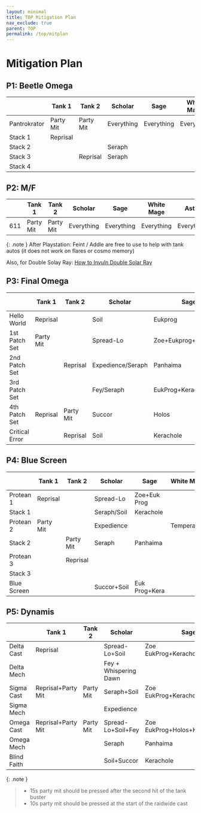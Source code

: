 ```yaml
---
layout: minimal
title: TOP Mitigation Plan
nav_exclude: true
parent: TOP
permalink: /top/mitplan
---
```


# Mitigation Plan

## P1: Beetle Omega

|              |Tank 1   |Tank 2   |Scholar          |Sage                 |White Mage|Astro                |Melee 1|Melee 2|Phys Range|Caster|Extras   |
|--------------|---------|---------|-----------------|---------------------|----------|---------------------|-------|-------|----------|------|---------|
|Pantrokrator  |Party Mit|Party Mit|Everything       |Everything           |Everything|Everything           |       |       |Party Mit |      |Barrier  |
|Stack 1       |Reprisal |         |                 |                     |          |                     |Feint  |       |          |      |         |
|Stack 2       |         |         |Seraph           |                     |          |                     |       |       |          |      |         |
|Stack 3       |         |Reprisal |Seraph           |                     |          |                     |       |Feint  |          |Addle |Dismantle|
|Stack 4       |         |         |                 |                     |          |                     |       |       |          |      |         |

## P2: M/F

|              |Tank 1   |Tank 2   |Scholar          |Sage                 |White Mage|Astro                |Melee 1|Melee 2|Phys Range|Caster|Extras   |
|--------------|---------|---------|-----------------|---------------------|----------|---------------------|-------|-------|----------|------|---------|
|611           |Party Mit|Party Mit|Everything       |Everything           |Everything|Everything           |       |       |Party Mit |      |Barrier  |

{: .note }
After Playstation: Feint / Addle are free to use to help with tank autos (it does not work on flares or cosmo memory)

Also, for Double Solay Ray: [How to Invuln Double Solar Ray](https://clips.twitch.tv/ConcernedPatientSkirretHoneyBadger-TDCiJVbgCzsvt7vZ)

## P3: Final Omega

|              |Tank 1   |Tank 2   |Scholar          |Sage                 |White Mage|Astro                |Melee 1|Melee 2|Phys Range|Caster|Extras   |
|--------------|---------|---------|-----------------|---------------------|----------|---------------------|-------|-------|----------|------|---------|
|Hello World   |Reprisal |         |Soil             |Eukprog              |          |CU                   |Feint  |       |          |Addle |         |
|1st Patch Set |Party Mit|         |Spread-Lo        |Zoe+Eukprog+Kerachole|          |Star 2x GCDs after HW|       |       |          |      |         |
|2nd Patch Set |         |Reprisal |Expedience/Seraph|Panhaima             |Temperance|Neutral Sect         |       |       |          |      |         |
|3rd Patch Set |         |         |Fey/Seraph       |EukProg+Kerachole    |Bell      |Macrocosmos          |       |Feint  |Party Mit |      |Dismantle|
|4th Patch Set |Reprisal |Party Mit|Succor           |Holos                |          |Star                 |       |       |          |      |Barrier  |
|Critical Error|         |Reprisal |Soil             |Kerachole            |          |CU                   |Feint  |       |          |Addle |         |

## P4: Blue Screen 

|              |Tank 1   |Tank 2   |Scholar          |Sage                 |White Mage|Astro                |Melee 1|Melee 2|Phys Range|Caster|Extras   |
|--------------|---------|---------|-----------------|---------------------|----------|---------------------|-------|-------|----------|------|---------|
|Protean 1     |Reprisal |         |Spread-Lo        |Zoe+Euk Prog         |          |                     |       |       |          |      |         |
|Stack 1       |         |         |Seraph/Soil      |Kerachole            |          |                     |       |       |          |      |         |
|Protean 2     |Party Mit|         |Expedience       |                     |Temperance|Neutral Sect         |       |       |          |      |         |
|Stack 2       |         |Party Mit|Seraph           |Panhaima             |          |                     |       |       |          |      |         |
|Protean 3     |         |Reprisal |                 |                     |          |                     |       |       |          |      |         |
|Stack 3       |         |         |                 |                     |          |                     |       |       |          |      |         |
|Blue Screen   |         |         |Succor+Soil      |Euk Prog+Kera        |          |CU                   |Feint  |       |          |      |         |

## P5: Dynamis

|              |Tank 1   |Tank 2   |Scholar          |Sage                 |White Mage|Astro                |Melee 1|Melee 2|Phys Range|Caster|Extras   |
|--------------|---------|---------|-----------------|---------------------|----------|---------------------|-------|-------|----------|------|---------|
|Delta Cast    |Reprisal |         |Spread-Lo+Soil   |Zoe EukProg+Kerachole+Holos|          |                     |       |Feint  |Party Mit |Addle |Dismantle+Barrier|
|Delta Mech    |         |         |Fey + Whispering Dawn|                     |Bell      |Macrocosmos/Star     |       |       |          |      |         |
|Sigma Cast    |Reprisal+Party Mit|Party Mit|Seraph+Soil      |Zoe EukProg+Kerachole+Panhaima|Temperance|Neutral Sect+CU      |Feint  |       |Party Mit |      |         |
|Sigma Mech    |         |         |Expedience       |                     |          |Neutral Sect         |       |       |          |      |         |
|Omega Cast    |Reprisal+Party Mit|Party Mit|Spread-Lo+Soil+Fey|Zoe EukProg+Holos+Kerachole|          |CU                   |       |Feint  |Party Mit |Addle |Dismantle+Barrier|
|Omega Mech    |         |         |Seraph           |Panhaima             |Bell      |                     |       |       |          |      |         |
|Blind Faith   |         |         |Soil+Succor      |Kerachole            |          |CU                   |       |       |Party Mit |      |         |

{: .note }
> - 15s party mit should be pressed after the second hit of the tank buster
> - 10s party mit should be pressed at the start of the raidwide cast										
